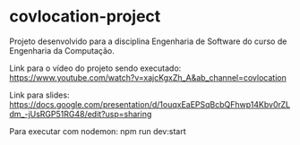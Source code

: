 # covlocation-project

Projeto desenvolvido para a disciplina Engenharia de Software do curso de Engenharia da Computação.

Link para o vídeo do projeto sendo executado: https://www.youtube.com/watch?v=xajcKgxZh_A&ab_channel=covlocation

Link para slides: https://docs.google.com/presentation/d/1ouqxEaEPSqBcbQFhwp14Kbv0rZLdm_-jUsRGP51RG48/edit?usp=sharing

Para executar com nodemon: npm run dev:start


